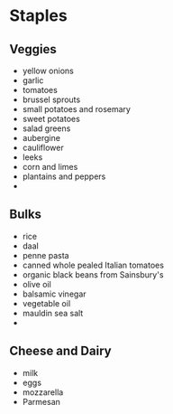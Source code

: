 # Staples

## Veggies

- yellow onions
- garlic
- tomatoes
- brussel sprouts
- small potatoes and rosemary
- sweet potatoes
- salad greens
- aubergine
- cauliflower
- leeks
- corn and limes
- plantains and peppers
- 

## Bulks

- rice
- daal
- penne pasta
- canned whole pealed Italian tomatoes
- organic black beans from Sainsbury's
- olive oil
- balsamic vinegar
- vegetable oil
- mauldin sea salt
- 

## Cheese and Dairy

- milk
- eggs
- mozzarella
- Parmesan 



